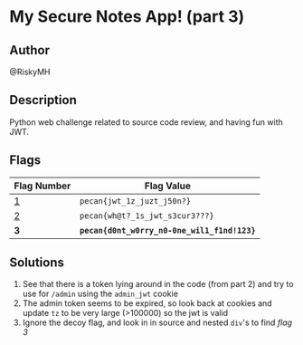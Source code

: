 # My Secure Notes App! (part 3)

## Author

@RiskyMH

## Description

Python web challenge related to source code review, and having fun with JWT.

## Flags

Flag Number|Flag Value
-|-
[1](../my-notes-app-1/)|`pecan{jwt_1z_juzt_j50n?}`
[2](../my-notes-app-2/)|`pecan{wh@t?_1s_jwt_s3cur3???}`
**3**|**`pecan{d0nt_w0rry_n0-0ne_wil1_f1nd!123}`**

## Solutions

1. See that there is a token lying around in the code (from part 2) and try to use for `/admin` using the `admin_jwt` cookie
2. The admin token seems to be expired, so look back at cookies and update `tz` to be very large (>100000) so the jwt is valid
3. Ignore the decoy flag, and look in in source and nested `div`'s to find *flag 3*
